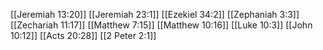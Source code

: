[[Jeremiah 13:20]]
[[Jeremiah 23:1]]
[[Ezekiel 34:2]]
[[Zephaniah 3:3]]
[[Zechariah 11:17]]
[[Matthew 7:15]]
[[Matthew 10:16]]
[[Luke 10:3]]
[[John 10:12]]
[[Acts 20:28]]
[[2 Peter 2:1]]
